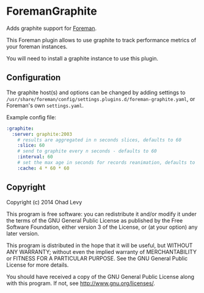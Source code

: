 # ForemanGraphite

Adds graphite support for [Foreman](http://theforeman.org).

This Foreman plugin allows to use graphite to track performance metrics of your foreman instances.

You will need to install a graphite instance to use this plugin.

## Configuration

The graphite host(s) and options can be changed by adding settings to `/usr/share/foreman/config/settings.plugins.d/foreman-graphite.yaml`, or Foreman's own `settings.yaml`.

Example config file:

```yaml
:graphite:
  :server: graphite:2003
    # results are aggregated in n seconds slices, defaults to 60
    :slice: 60
    # send to graphite every n seconds - defaults to 60
    :interval: 60
    # set the max age in seconds for records reanimation, defaults to  4 * 60 * 60
    :cache: 4 * 60 * 60
```

## Copyright
   
Copyright (c) 2014 Ohad Levy
   
This program is free software: you can redistribute it and/or modify
it under the terms of the GNU General Public License as published by
the Free Software Foundation, either version 3 of the License, or
(at your option) any later version.
   
This program is distributed in the hope that it will be useful,
but WITHOUT ANY WARRANTY; without even the implied warranty of
MERCHANTABILITY or FITNESS FOR A PARTICULAR PURPOSE.  See the
GNU General Public License for more details.
   
You should have received a copy of the GNU General Public License
along with this program.  If not, see <http://www.gnu.org/licenses/>.
